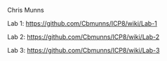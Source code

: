 Chris Munns

Lab 1: https://github.com/Cbmunns/ICP8/wiki/Lab-1

Lab 2: https://github.com/Cbmunns/ICP8/wiki/Lab-2

Lab 3: https://github.com/Cbmunns/ICP8/wiki/Lab-3
